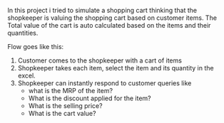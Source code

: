 In this project i tried to simulate a shopping cart thinking that the shopkeeper is valuing the shopping cart based on customer items. The Total value of the cart is auto calculated based on the items and their quantities. 

Flow goes like this:
1. Customer comes to the shopkeeper with a cart of items
2. Shopkeeper takes each item, select the item and its quantity in the excel.
3. Shopkeeper can instantly respond to customer queries like
    - what is the MRP of the item?
    - What is the discount applied for the item?
    - What is the selling price?
    - What is the cart value?

